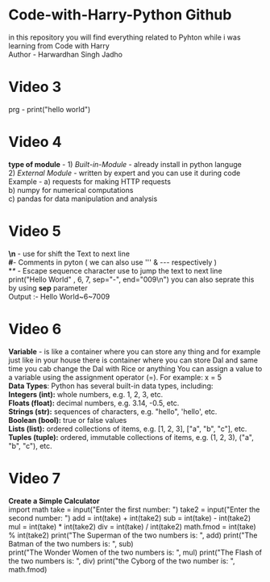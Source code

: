 # Code-with-Harry-Python Github
in this repository you will find everything related to Pyhton while i was learning from Code with Harry
<br>
Author - Harwardhan Singh Jadho
# Video 3 
prg - print("hello world")
# Video 4
**type of module** - 1) _Built-in-Module_ - already install in python languge 
<br>
2) _External Module_ - written by expert and you can use it during code 
<br>
Example - a) requests for making HTTP requests
<br>
b) numpy for numerical computations
<br>
c) pandas for data manipulation and analysis
<br>
# Video 5 
**\n** - use for shift the Text to next line 
<br>
**#**-  Comments in pyton ( we can also use ''' & --- respectively )
<br>
**\** - Escape sequence character use to jump the text to next line 
<br>
print("Hello World" , 6, 7, sep="-", end="009\n") you can also seprate this by using **sep** parameter 
<br>
Output :- Hello World~6~7009
# Video 6
**Variable** - is like a container where you can store any thing and for example just like in your house there is container where you can store Dal and same time you cab change the Dal with Rice or anything You can assign a value to a variable using the assignment operator (=). For example: x = 5
<br>
**Data Types**: Python has several built-in data types, including:
<br>
**Integers (int):** whole numbers, e.g. 1, 2, 3, etc.
<br>
**Floats (float):** decimal numbers, e.g. 3.14, -0.5, etc.
<br>
**Strings (str):** sequences of characters, e.g. "hello", 'hello', etc.
<br>
**Boolean (bool):** true or false values
<br>
**Lists (list):** ordered collections of items, e.g. [1, 2, 3], ["a", "b", "c"], etc.
<br>
**Tuples (tuple):** ordered, immutable collections of items, e.g. (1, 2, 3), ("a", "b", "c"), etc.
# Video 7
**Create a Simple Calculator**
<br>
import math
take = input("Enter the first number: ")
take2 = input("Enter the second number: ")
add = int(take) + int(take2)
sub = int(take) - int(take2)
mul = int(take) * int(take2)
div = int(take) / int(take2)
math.fmod  = int(take) % int(take2)
print("The Superman of the two numbers is: ", add)
print("The Batman of the two numbers is: ", sub)  
print("The Wonder Women of the two numbers is: ", mul)
print("The Flash of the two numbers is: ", div) 
print("the Cyborg of the two number is: ", math.fmod) 
